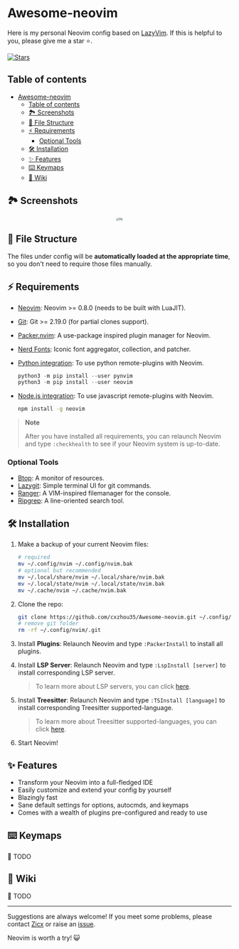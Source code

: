 # Awesome-neovim

Here is my personal Neovim config based on [LazyVim](https://github.com/LazyVim/LazyVim). If this is helpful to you, please give me a star ⭐.

[![Stars](https://img.shields.io/github/stars/cxzhou35/Awesome-neovim.svg?label=Stars&style=social)](https://github.com/cxzhou35/Awesome-neovim)

## Table of contents
<!--toc:start-->
- [Awesome-neovim](#awesome-neovim)
  - [Table of contents](#table-of-contents)
  - [🏞️ Screenshots](#🏞️-screenshots)
  - [📂 File Structure](#📂-file-structure)
  - [⚡️ Requirements](#⚡️-requirements)
    - [Optional Tools](#optional-tools)
  - [🛠️ Installation](#🛠️-installation)
  - [✨ Features](#✨-features)
  - [⌨️  Keymaps](#⌨️-keymaps)
  - [📖 Wiki](#📖-wiki)
<!--toc:end-->

## 🏞️ Screenshots

<div align=center><img src="./images/screenshot.png" style="zoom:40%" alt="fig"></div>

## 📂 File Structure

The files under config will be **automatically loaded at the appropriate time**, so you don't need to require those files manually.

## ⚡️ Requirements

- [Neovim](https://github.com/neovim/neovim/releases): Neovim >= 0.8.0 (needs to be built with LuaJIT).
- [Git](https://git-scm.com/): Git >= 2.19.0 (for partial clones support).
- [Packer.nvim](https://github.com/wbthomason/packer.nvim): A use-package inspired plugin manager for Neovim.
- [Nerd Fonts](https://www.nerdfonts.com/font-downloads): Iconic font aggregator, collection, and patcher.
- [Python integration](https://neovim.io/doc/user/provider.html#provider-nodejs): To use python remote-plugins with Neovim.

    ```python
    python3 -m pip install --user pynvim
    python3 -m pip install --user neovim
    ```

- [Node.js integration](https://neovim.io/doc/user/provider.html#provider-python): To use javascript remote-plugins with Neovim.

    ```sh
    npm install -g neovim
    ```

> **Note**
>
> After you have installed all requirements, you can relaunch Neovim and type `:checkhealth` to see if your Neovim system is up-to-date.

### Optional Tools

- [Btop](https://github.com/aristocratos/btop): A monitor of resources.
- [Lazygit](https://github.com/jesseduffield/lazygit): Simple terminal UI for git commands.
- [Ranger](https://github.com/ranger/ranger): A VIM-inspired filemanager for the console.
- [Ripgrep](https://github.com/BurntSushi/ripgrep): A line-oriented search tool.

## 🛠️ Installation

1. Make a backup of your current Neovim files:

    ```sh
    # required
    mv ~/.config/nvim ~/.config/nvim.bak
    # optional but recommended
    mv ~/.local/share/nvim ~/.local/share/nvim.bak
    mv ~/.local/state/nvim ~/.local/state/nvim.bak
    mv ~/.cache/nvim ~/.cache/nvim.bak
    ```

2. Clone the repo:

    ```sh
    git clone https://github.com/cxzhou35/Awesome-neovim.git ~/.config/nvim
    # remove git folder
    rm -rf ~/.config/nvim/.git
    ```

3. Install **Plugins**: Relaunch Neovim and type `:PackerInstall` to install all plugins.

4. Install **LSP Server**: Relaunch Neovim and type `:LspInstall [server]` to install corresponding LSP server.

    > To learn more about LSP servers, you can click [here](https://microsoft.github.io/language-server-protocol/implementors/servers/).

5. Install **Treesitter**: Relaunch Neovim and type `:TSInstall [language]` to install corresponding Treesitter supported-language.

    > To learn more about Treesitter supported-languages, you can click [here](https://github.com/nvim-treesitter/nvim-treesitter#supported-languages).

6. Start Neovim!

## ✨ Features

- Transform your Neovim into a full-fledged IDE
- Easily customize and extend your config by yourself
- Blazingly fast
- Sane default settings for options, autocmds, and keymaps
- Comes with a wealth of plugins pre-configured and ready to use

## ⌨️  Keymaps

📝 TODO

## 📖 Wiki

📝 TODO

---

Suggestions are always welcome! If you meet some problems, please contact [Zicx](https://github.com/cxzhou35) or raise an [issue](https://github.com/cxzhou35/Awesome-neovim/issues).

Neovim is worth a try! 😺
